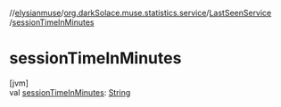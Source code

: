 //[elysianmuse](../../../index.md)/[org.darkSolace.muse.statistics.service](../index.md)/[LastSeenService](index.md)
/[sessionTimeInMinutes](session-time-in-minutes.md)

# sessionTimeInMinutes

[jvm]\
val [sessionTimeInMinutes](session-time-in-minutes.md): [String](https://kotlinlang.org/api/latest/jvm/stdlib/kotlin/-string/index.html)
